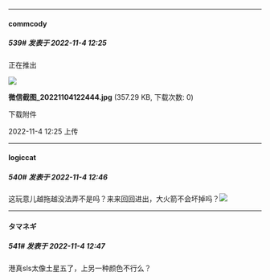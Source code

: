 

*****

####  commcody  
##### 539#       发表于 2022-11-4 12:25

正在推出

<img src="https://img.saraba1st.com/forum/202211/04/122506pn2v2vf8becv8cnq.jpg" referrerpolicy="no-referrer">

<strong>微信截图_20221104122444.jpg</strong> (357.29 KB, 下载次数: 0)

下载附件

2022-11-4 12:25 上传



*****

####  logiccat  
##### 540#       发表于 2022-11-4 12:46

这玩意儿越拖越没法弄不是吗？来来回回进出，大火箭不会坏掉吗？<img src="https://static.saraba1st.com/image/smiley/face2017/048.png" referrerpolicy="no-referrer">



*****

####  タマネギ  
##### 541#       发表于 2022-11-4 12:47

港真sls太像土星五了，上另一种颜色不行么？

